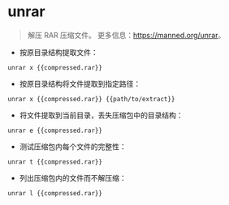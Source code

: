 # unrar

> 解压 RAR 压缩文件。
> 更多信息：<https://manned.org/unrar>。

- 按原目录结构提取文件：

`unrar x {{compressed.rar}}`

- 按原目录结构将文件提取到指定路径：

`unrar x {{compressed.rar}} {{path/to/extract}}`

- 将文件提取到当前目录，丢失压缩包中的目录结构：

`unrar e {{compressed.rar}}`

- 测试压缩包内每个文件的完整性：

`unrar t {{compressed.rar}}`

- 列出压缩包内的文件而不解压缩：

`unrar l {{compressed.rar}}`